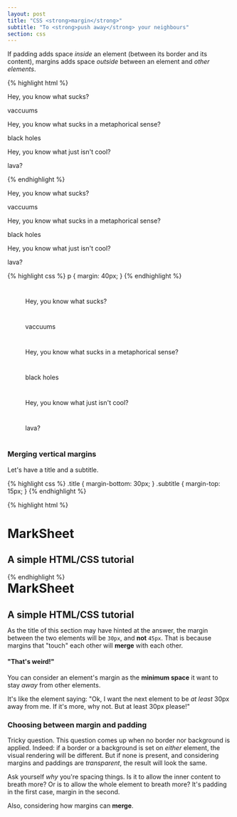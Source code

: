 ```yaml
---
layout: post
title: "CSS <strong>margin</strong>"
subtitle: "To <strong>push away</strong> your neighbours"
section: css
---
```


If padding adds space _inside_ an element (between its border and its content), margins adds space _outside_ between an element and _other elements_.

{% highlight html %}
<p>Hey, you know what sucks?</p>
<p>vaccuums</p>
<p>Hey, you know what sucks in a metaphorical sense?</p>
<p>black holes</p>
<p>Hey, you know what just isn't cool?</p>
<p>lava?</p>
{% endhighlight %}

<div class="result">
  <p>Hey, you know what sucks?</p>
  <p>vaccuums</p>
  <p>Hey, you know what sucks in a metaphorical sense?</p>
  <p>black holes</p>
  <p>Hey, you know what just isn't cool?</p>
  <p>lava?</p>
</div>

{% highlight css %}
p { margin: 40px; }
{% endhighlight %}

<div class="result">
  <p style="margin: 40px;">Hey, you know what sucks?</p>
  <p style="margin: 40px;">vaccuums</p>
  <p style="margin: 40px;">Hey, you know what sucks in a metaphorical sense?</p>
  <p style="margin: 40px;">black holes</p>
  <p style="margin: 40px;">Hey, you know what just isn't cool?</p>
  <p style="margin: 40px;">lava?</p>
</div>

### Merging vertical margins

Let's have a title and a subtitle.

{% highlight css %}
.title { margin-bottom: 30px; }
.subtitle { margin-top: 15px; }
{% endhighlight %}

{% highlight html %}
<h1 class="title">MarkSheet</h1>
<h2 class="subtitle">A simple HTML/CSS tutorial</h2>
{% endhighlight %}

<div class="result">
  <h1 style="margin: 0 0 30px;">MarkSheet</h1>
  <h2 style="margin: 15px 0 0;">A simple HTML/CSS tutorial</h2>
</div>

As the title of this section may have hinted at the answer, the margin between the two elements will be `30px`, and **not** `45px`. That is because margins that "touch" each other will **merge** with each other.

#### "That's weird!"

You can consider an element's margin as the **minimum space** it want to stay _away_ from other elements.

It's like the element saying: "Ok, I want the next element to be _at least_ 30px away from me. If it's more, why not. But at least 30px please!"

### Choosing between margin and padding

Tricky question. This question comes up when no border nor background is applied. Indeed: if a border or a background is set on _either_ element, the visual rendering will be different. But if none is present, and considering margins and paddings are _transparent_, the result will look the same.

Ask yourself _why_ you're spacing things. Is it to allow the inner content to breath more? Or is to allow the whole element to breath more? It's padding in the first case, margin in the second.

Also, considering how margins can **merge**.

